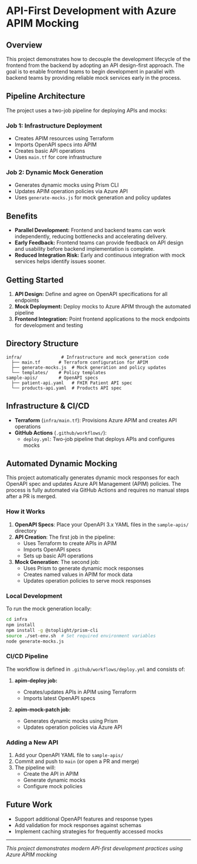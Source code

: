 # API-First Development with Azure APIM Mocking

## Overview
This project demonstrates how to decouple the development lifecycle of the frontend from the backend by adopting an API design-first approach. The goal is to enable frontend teams to begin development in parallel with backend teams by providing reliable mock services early in the process.

## Pipeline Architecture

The project uses a two-job pipeline for deploying APIs and mocks:

### Job 1: Infrastructure Deployment
- Creates APIM resources using Terraform
- Imports OpenAPI specs into APIM
- Creates basic API operations
- Uses `main.tf` for core infrastructure

### Job 2: Dynamic Mock Generation
- Generates dynamic mocks using Prism CLI
- Updates APIM operation policies via Azure API
- Uses `generate-mocks.js` for mock generation and policy updates

## Benefits
- **Parallel Development:** Frontend and backend teams can work independently, reducing bottlenecks and accelerating delivery.
- **Early Feedback:** Frontend teams can provide feedback on API design and usability before backend implementation is complete.
- **Reduced Integration Risk:** Early and continuous integration with mock services helps identify issues sooner.

## Getting Started
1. **API Design:** Define and agree on OpenAPI specifications for all endpoints
2. **Mock Deployment:** Deploy mocks to Azure APIM through the automated pipeline
3. **Frontend Integration:** Point frontend applications to the mock endpoints for development and testing

## Directory Structure

```
infra/               # Infrastructure and mock generation code
  ├── main.tf       # Terraform configuration for APIM
  ├── generate-mocks.js  # Mock generation and policy updates
  └── templates/    # Policy templates
sample-apis/        # OpenAPI specs
  ├── patient-api.yaml   # FHIR Patient API spec
  └── products-api.yaml  # Products API spec
```

## Infrastructure & CI/CD
- **Terraform** (`infra/main.tf`): Provisions Azure APIM and creates API operations
- **GitHub Actions** (`.github/workflows/`):
  - `deploy.yml`: Two-job pipeline that deploys APIs and configures mocks

## Automated Dynamic Mocking

This project automatically generates dynamic mock responses for each OpenAPI spec and updates Azure API Management (APIM) policies. The process is fully automated via GitHub Actions and requires no manual steps after a PR is merged.

### How it Works

1. **OpenAPI Specs**: Place your OpenAPI 3.x YAML files in the `sample-apis/` directory
2. **API Creation**: The first job in the pipeline:
   - Uses Terraform to create APIs in APIM
   - Imports OpenAPI specs
   - Sets up basic API operations
3. **Mock Generation**: The second job:
   - Uses Prism to generate dynamic mock responses
   - Creates named values in APIM for mock data
   - Updates operation policies to serve mock responses

### Local Development

To run the mock generation locally:

```sh
cd infra
npm install
npm install -g @stoplight/prism-cli
source ./set-env.sh  # Set required environment variables
node generate-mocks.js
```

### CI/CD Pipeline

The workflow is defined in `.github/workflows/deploy.yml` and consists of:

1. **apim-deploy job:**
   - Creates/updates APIs in APIM using Terraform
   - Imports latest OpenAPI specs

2. **apim-mock-patch job:**
   - Generates dynamic mocks using Prism
   - Updates operation policies via Azure API

### Adding a New API

1. Add your OpenAPI YAML file to `sample-apis/`
2. Commit and push to `main` (or open a PR and merge)
3. The pipeline will:
   - Create the API in APIM
   - Generate dynamic mocks
   - Configure mock policies

## Future Work
- Support additional OpenAPI features and response types
- Add validation for mock responses against schemas
- Implement caching strategies for frequently accessed mocks

---

*This project demonstrates modern API-first development practices using Azure APIM mocking*
